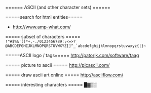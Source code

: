 ====== ASCII (and other character sets) ======

=====search for html entities=====
* http://www.amp-what.com/

===== subset of characters =====
<code>
!"#$%&'()*+,-./0123456789:;<=>?@ABCDEFGHIJKLMNOPQRSTUVWXYZ[\]^_`abcdefghijklmnopqrstuvwxyz{|}~
</code>

=====ASCII logo / tags=====
http://patorjk.com/software/taag

===== picture to ascii =====
http://picascii.com/

===== draw ascii art online =====
http://asciiflow.com/

===== interesting characters =====
█▓▒░